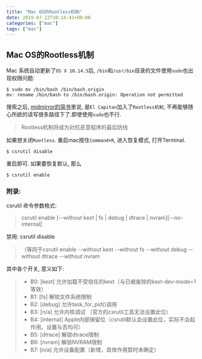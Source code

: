 ```yaml
---
title: "Mac OS的Rootless机制"
date: 2019-07-22T10:14:43+08:00
categories: ["mac"]
tags: ["mac"]
---
```


## Mac OS的Rootless机制

Mac 系统自动更新了`OS X 10.14.5`后, `/bin`和`/usr/bin`目录的文件使用`sudo`也出现权限问题:

```shell
$ sudo mv /bin/bash /bin/bash.origin
mv: rename /bin/bash to /bin/bash.origin: Operation not permitted
```

搜索之后, [midmirror的简书](https://www.jianshu.com/p/22b89f19afd6)里说, 是`El Capitan`加入了`Rootless机制`, 不再能够随心所欲的读写很多路径下了.即使使用`sudo`也不行.

> Rootless机制将成为对抗恶意程序的最后防线

如果想关闭`Rootless`. 重启mac按住`Command+R`, 进入恢复模式, 打开Terminal.

```shell
$ csrutil disable
```

重启即可. 如果要恢复默认, 那么

```shell
$ csrutil enable
```

### 附录:

csrutil 命令参数格式:

> csrutil enable [--without kext | fs | debug | dtrace | nvram][--no-internal]

禁用: csrutil disable

> （等同于csrutil enable --without kext --without fs --without debug --without dtrace --without nvram

其中各个开关, 意义如下:

> * B0: [kext] 允许加载不受信任的kext（与已被废除的kext-dev-mode=1等效）
> * B1: [fs] 解锁文件系统限制
> * B2: [debug] 允许task_for_pid()调用
> * B3: [n/a] 允许内核调试 （官方的csrutil工具无法设置此位）
> * B4: [internal] Apple内部保留位（csrutil默认会设置此位，实际不会起作用。设置与否均可）
> * B5: [dtrace] 解锁dtrace限制
> * B6: [nvram] 解锁NVRAM限制
> * B7: [n/a] 允许设备配置（新增，具体作用暂时未确定）
